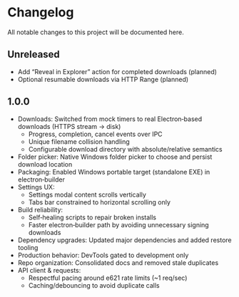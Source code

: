 # Changelog

All notable changes to this project will be documented here.

## Unreleased
- Add “Reveal in Explorer” action for completed downloads (planned)
- Optional resumable downloads via HTTP Range (planned)

## 1.0.0
- Downloads: Switched from mock timers to real Electron‑based downloads (HTTPS stream → disk)
  - Progress, completion, cancel events over IPC
  - Unique filename collision handling
  - Configurable download directory with absolute/relative semantics
- Folder picker: Native Windows folder picker to choose and persist download location
- Packaging: Enabled Windows portable target (standalone EXE) in electron‑builder
- Settings UX: 
  - Settings modal content scrolls vertically
  - Tabs bar constrained to horizontal scrolling only
- Build reliability:
  - Self‑healing scripts to repair broken installs
  - Faster electron‑builder path by avoiding unnecessary signing downloads
- Dependency upgrades: Updated major dependencies and added restore tooling
- Production behavior: DevTools gated to development only
- Repo organization: Consolidated docs and removed stale duplicates
- API client & requests:
  - Respectful pacing around e621 rate limits (~1 req/sec)
  - Caching/debouncing to avoid duplicate calls
